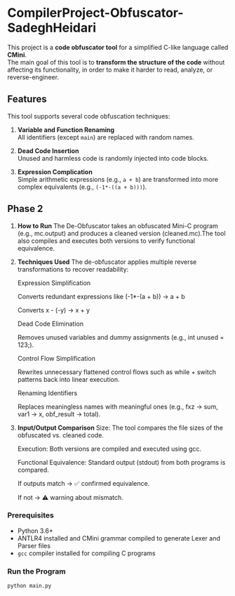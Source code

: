 # CompilerProject-Obfuscator-SadeghHeidari

This project is a **code obfuscator tool** for a simplified C-like language called **CMini**.  
The main goal of this tool is to **transform the structure of the code** without affecting its functionality, in order to make it harder to read, analyze, or reverse-engineer.

##  Features

This tool supports several code obfuscation techniques:

1. **Variable and Function Renaming**  
   All identifiers (except `main`) are replaced with random names.

2. **Dead Code Insertion**  
   Unused and harmless code is randomly injected into code blocks.

3. **Expression Complication**  
   Simple arithmetic expressions (e.g., `a + b`) are transformed into more complex equivalents (e.g., `(-1*-((a + b)))`).

## Phase 2

1. **How to Run**
   The De-Obfuscator takes an obfuscated Mini-C program (e.g., mc.output) and produces a cleaned version (cleaned.mc).The tool also compiles and executes both versions to verify functional equivalence.

2. **Techniques Used**
   The de-obfuscator applies multiple reverse transformations to recover readability:

   Expression Simplification

   Converts redundant expressions like (-1*-(a + b)) → a + b

   Converts x - (-y) → x + y

   Dead Code Elimination

   Removes unused variables and dummy assignments (e.g., int unused = 123;).

   Control Flow Simplification

   Rewrites unnecessary flattened control flows such as while + switch patterns back into linear execution.

   Renaming Identifiers

   Replaces meaningless names with meaningful ones (e.g., fxz → sum, var1 → x, obf_result → total).

3. **Input/Output Comparison**
   Size: The tool compares the file sizes of the obfuscated vs. cleaned code.

   Execution: Both versions are compiled and executed using gcc.

   Functional Equivalence: Standard output (stdout) from both programs is compared.

   If outputs match → ✅ confirmed equivalence.

   If not → ⚠️ warning about mismatch.

### Prerequisites

- Python 3.6+
- ANTLR4 installed and CMini grammar compiled to generate Lexer and Parser files
- `gcc` compiler installed for compiling C programs

### Run the Program

```bash
python main.py
